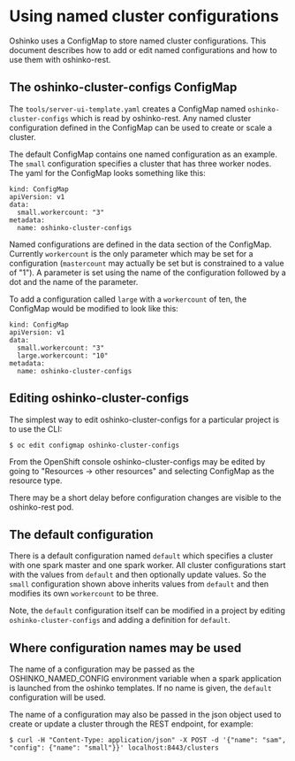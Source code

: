 # Using named cluster configurations

Oshinko uses a ConfigMap to store named cluster configurations.
This document describes how to add or edit named configurations and
how to use them with oshinko-rest.

## The oshinko-cluster-configs ConfigMap

The `tools/server-ui-template.yaml` creates a ConfigMap
named `oshinko-cluster-configs` which is read by oshinko-rest.
Any named cluster configuration defined in the ConfigMap
can be used to create or scale a cluster.

The default ConfigMap contains one named configuration as
an example. The `small` configuration specifies a cluster
that has three worker nodes. The yaml for the ConfigMap
looks something like this:

    kind: ConfigMap
    apiVersion: v1
    data:
      small.workercount: "3"
    metadata:
      name: oshinko-cluster-configs

Named configurations are defined in the data section of the
ConfigMap. Currently `workercount` is the only parameter
which may be set for a configuration (`mastercount` may actually
be set but is constrained to a value of "1"). A parameter is set
using the name of the configuration followed by a dot and the name
of the parameter.

To add a configuration called `large` with a `workercount` of
ten, the ConfigMap would be modified to look like this:

    kind: ConfigMap
    apiVersion: v1
    data:
      small.workercount: "3"
      large.workercount: "10"
    metadata:
      name: oshinko-cluster-configs

## Editing oshinko-cluster-configs

The simplest way to edit oshinko-cluster-configs for a particular
project is to use the CLI:

    $ oc edit configmap oshinko-cluster-configs

From the OpenShift console oshinko-cluster-configs may be edited
by going to "Resources -> other resources" and selecting ConfigMap
as the resource type.

There may be a short delay before configuration changes are visible
to the oshinko-rest pod.

## The default configuration

There is a default configuration named `default` which specifies a cluster
with one spark master and one spark worker. All cluster configurations
start with the values from `default` and then optionally update values. So
the `small` configuration shown above inherits values from `default` and
then modifies its own `workercount` to be three.

Note, the `default` configuration itself can be modified in a project by
editing `oshinko-cluster-configs` and adding a definition for `default`.

## Where configuration names may be used

The name of a configuration may be passed as the OSHINKO_NAMED_CONFIG
environment variable when a spark application is launched from the
oshinko templates. If no name is given, the `default` configuration
will be used.

The name of a configuration may also be passed in the json object
used to create or update a cluster through the REST endpoint,
for example:

    $ curl -H "Content-Type: application/json" -X POST -d '{"name": "sam", "config": {"name": "small"}}' localhost:8443/clusters